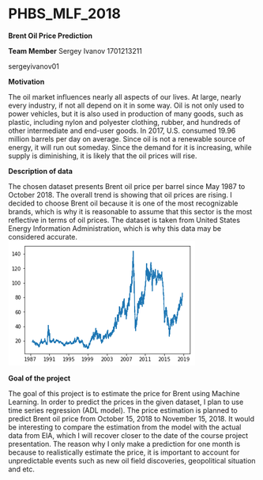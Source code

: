 # PHBS_MLF_2018
**Brent Oil Price Prediction**

**Team Member**
Sergey Ivanov 1701213211

sergeyivanov01


**Motivation**

The oil market influences nearly all aspects of our lives. At large, nearly every industry, if not all depend on it in some way. Oil is not only used to power vehicles, but it is also used in production of many goods, such as plastic, including nylon and polyester clothing, rubber, and hundreds of other intermediate and end-user goods. In 2017, U.S. consumed 19.96 million barrels per day on average. Since oil is not a renewable source of energy, it will run out someday. Since the demand for it is increasing, while supply is diminishing, it is likely that the oil prices will rise.


**Description of data**

The chosen dataset presents Brent oil price per barrel since May 1987 to October 2018. The overall trend is showing that oil prices are rising. I decided to choose Brent oil because it is one of the most recognizable brands, which is why it is reasonable to assume that this sector is the most reflective in terms of oil prices. The dataset is taken from United States Energy Information Administration, which is why this data may be considered accurate.
![1987-2018 BP](https://github.com/sergeyivanov01/PHBS_MLF_2018/blob/master/1987-2018%20price.png)
 
 
 
**Goal of the project**

The goal of this project is to estimate the price for Brent using Machine Learning. In order to predict the prices in the given dataset, I plan to use time series regression (ADL model). The price estimation is planned to predict Brent oil price from October 15, 2018 to November 15, 2018. It would be interesting to compare the estimation from the model with the actual data from EIA, which I will recover closer to the date of the course project presentation. The reason why I only make a prediction for one month is because to realistically estimate the price, it is important to account for unpredictable events such as new oil field discoveries, geopolitical situation and etc.

